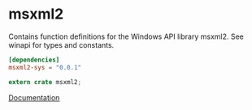 # msxml2 #
Contains function definitions for the Windows API library msxml2. See winapi for types and constants.

```toml
[dependencies]
msxml2-sys = "0.0.1"
```

```rust
extern crate msxml2;
```

[Documentation](https://retep998.github.io/doc/winapi/msxml2/)
